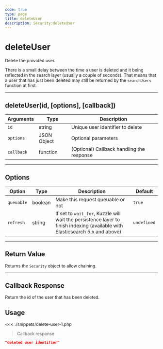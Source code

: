 ```yaml
---
code: true
type: page
title: deleteUser
description: Security:deleteUser
---
```


# deleteUser

Delete the provided user.

<div class="alert alert-info">
There is a small delay between the time a user is deleted and it being reflected in the search layer (usually a couple of seconds).
That means that a user that has just been deleted may still be returned by the <code>searchUsers</code> function at first.
</div>

---

## deleteUser(id, [options], [callback])

| Arguments  | Type        | Description                               |
| ---------- | ----------- | ----------------------------------------- |
| `id`       | string      | Unique user identifier to delete          |
| `options`  | JSON Object | Optional parameters                       |
| `callback` | function    | (Optional) Callback handling the response |

---

## Options

| Option     | Type    | Description                                                                                                                  | Default     |
| ---------- | ------- | ---------------------------------------------------------------------------------------------------------------------------- | ----------- |
| `queuable` | boolean | Make this request queuable or not                                                                                            | `true`      |
| `refresh`  | string  | If set to `wait_for`, Kuzzle will wait the persistence layer to finish indexing (available with Elasticsearch 5.x and above) | `undefined` |

---

## Return Value

Returns the `Security` object to allow chaining.

---

## Callback Response

Return the id of the user that has been deleted.

## Usage

<<< ./snippets/delete-user-1.php

> Callback response

```json
"deleted user identifier"
```

